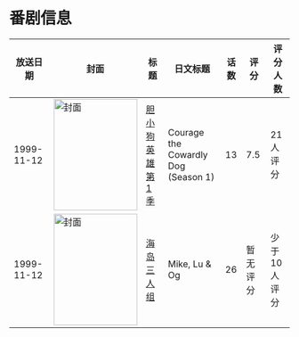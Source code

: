 # 番剧信息

|放送日期|封面|标题|日文标题|话数|评分|评分人数|
|---|---|---|---|---|---|---|
|1999-11-12|<img src="//lain.bgm.tv/pic/cover/c/4c/92/8802_271D7.jpg" alt="封面" style="width:150px;height:200px;object-fit:cover;">|[胆小狗英雄 第1季](https://bangumi.tv/subject/8802)|Courage the Cowardly Dog (Season 1)|13|7.5|21人评分|
|1999-11-12|<img src="//lain.bgm.tv/pic/cover/c/1a/bd/36316_v4KqS.jpg" alt="封面" style="width:150px;height:200px;object-fit:cover;">|[海岛三人组](https://bangumi.tv/subject/36316)|Mike, Lu & Og|26|暂无评分|少于10人评分|
